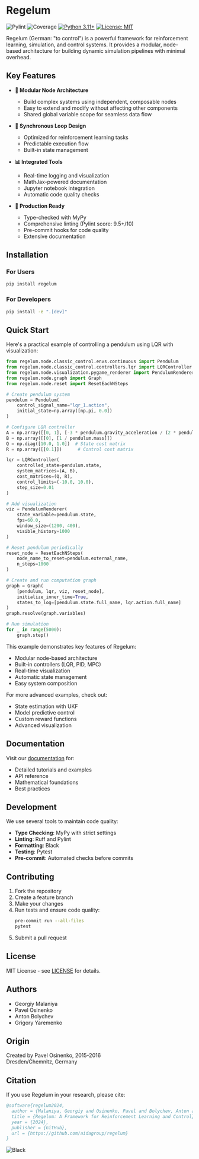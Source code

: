 # Regelum

![Pylint](https://img.shields.io/badge/pylint-9.61%2F10-brightgreen)
![Coverage](https://img.shields.io/badge/coverage-92%25-brightgreen)
[![Python 3.11+](https://img.shields.io/badge/python-3.11+-blue.svg)](https://www.python.org/downloads/)
[![License: MIT](https://img.shields.io/badge/License-MIT-yellow.svg)](https://opensource.org/licenses/MIT)

Regelum (German: "to control") is a powerful framework for reinforcement learning, simulation, and control systems. It provides a modular, node-based architecture for building dynamic simulation pipelines with minimal overhead.

## Key Features

- **🔌 Modular Node Architecture**
  - Build complex systems using independent, composable nodes
  - Easy to extend and modify without affecting other components
  - Shared global variable scope for seamless data flow

- **🔄 Synchronous Loop Design**
  - Optimized for reinforcement learning tasks
  - Predictable execution flow
  - Built-in state management

- **📊 Integrated Tools**
  - Real-time logging and visualization
  - MathJax-powered documentation
  - Jupyter notebook integration
  - Automatic code quality checks

- **🚀 Production Ready**
  - Type-checked with MyPy
  - Comprehensive linting (Pylint score: 9.5+/10)
  - Pre-commit hooks for code quality
  - Extensive documentation

## Installation

### For Users
```bash
pip install regelum
```

### For Developers
```bash
pip install -e ".[dev]"
```

## Quick Start

Here's a practical example of controlling a pendulum using LQR with visualization:

```python
from regelum.node.classic_control.envs.continuous import Pendulum
from regelum.node.classic_control.controllers.lqr import LQRController
from regelum.node.visualization.pygame_renderer import PendulumRenderer
from regelum.node.graph import Graph
from regelum.node.reset import ResetEachNSteps

# Create pendulum system
pendulum = Pendulum(
    control_signal_name="lqr_1.action",
    initial_state=np.array([np.pi, 0.0])
)

# Configure LQR controller
A = np.array([[0, 1], [-3 * pendulum.gravity_acceleration / (2 * pendulum.length), 0]])
B = np.array([[0], [1 / pendulum.mass]])
Q = np.diag([10.0, 1.0])  # State cost matrix
R = np.array([[0.1]])      # Control cost matrix

lqr = LQRController(
    controlled_state=pendulum.state,
    system_matrices=(A, B),
    cost_matrices=(Q, R),
    control_limits=(-10.0, 10.0),
    step_size=0.01
)

# Add visualization
viz = PendulumRenderer(
    state_variable=pendulum.state,
    fps=60.0,
    window_size=(1200, 400),
    visible_history=1000
)

# Reset pendulum periodically
reset_node = ResetEachNSteps(
    node_name_to_reset=pendulum.external_name,
    n_steps=1000
)

# Create and run computation graph
graph = Graph(
    [pendulum, lqr, viz, reset_node],
    initialize_inner_time=True,
    states_to_log=[pendulum.state.full_name, lqr.action.full_name]
)
graph.resolve(graph.variables)

# Run simulation
for _ in range(5000):
    graph.step()
```

This example demonstrates key features of Regelum:
- Modular node-based architecture
- Built-in controllers (LQR, PID, MPC)
- Real-time visualization
- Automatic state management
- Easy system composition

For more advanced examples, check out:
- State estimation with UKF
- Model predictive control
- Custom reward functions
- Advanced visualization

## Documentation

Visit our [documentation](https://aidagroup.github.io/regelum/) for:
- Detailed tutorials and examples
- API reference
- Mathematical foundations
- Best practices

## Development

We use several tools to maintain code quality:

- **Type Checking**: MyPy with strict settings
- **Linting**: Ruff and Pylint
- **Formatting**: Black
- **Testing**: Pytest
- **Pre-commit**: Automated checks before commits

## Contributing

1. Fork the repository
2. Create a feature branch
3. Make your changes
4. Run tests and ensure code quality:
   ```bash
   pre-commit run --all-files
   pytest
   ```
5. Submit a pull request

## License

MIT License - see [LICENSE](LICENSE) for details.

## Authors

- Georgiy Malaniya
- Pavel Osinenko
- Anton Bolychev
- Grigory Yaremenko

## Origin

Created by Pavel Osinenko, 2015-2016  
Dresden/Chemnitz, Germany

## Citation

If you use Regelum in your research, please cite:

```bibtex
@software{regelum2024,
  author = {Malaniya, Georgiy and Osinenko, Pavel and Bolychev, Anton and Yaremenko, Grigory},
  title = {Regelum: A Framework for Reinforcement Learning and Control},
  year = {2024},
  publisher = {GitHub},
  url = {https://github.com/aidagroup/regelum}
}
```

![Black](https://img.shields.io/badge/Black-failing-red)
